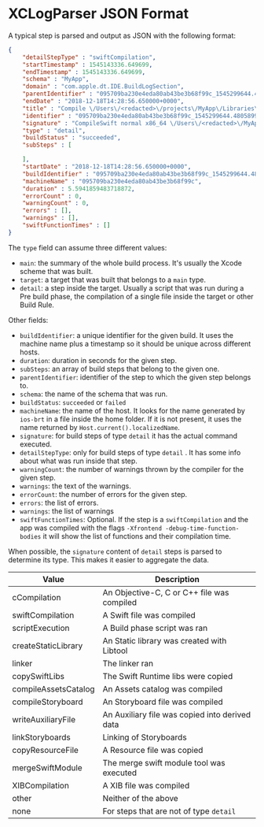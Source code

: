 # XCLogParser JSON Format

A typical step is parsed and output as JSON with the following format:
```json
{
    "detailStepType" : "swiftCompilation",
    "startTimestamp" : 1545143336.649699,
    "endTimestamp" : 1545143336.649699,
    "schema" : "MyApp",
    "domain" : "com.apple.dt.IDE.BuildLogSection",
    "parentIdentifier" : "095709ba230e4eda80ab43be3b68f99c_1545299644.4805899_20",
    "endDate" : "2018-12-18T14:28:56.650000+0000",
    "title" : "Compile \/Users\/<redacted>\/projects\/MyApp\/Libraries\/Utilities\/Sources\/Disposables\/Cancelable.swift",
    "identifier" : "095709ba230e4eda80ab43be3b68f99c_1545299644.4805899_185",
    "signature" : "CompileSwift normal x86_64 \/Users\/<redacted>\/MyApp\/Libraries\/Utilities\/Sources\/Disposables\/Cancelable.swift",
    "type" : "detail",
    "buildStatus" : "succeeded",
    "subSteps" : [

    ],
    "startDate" : "2018-12-18T14:28:56.650000+0000",
    "buildIdentifier" : "095709ba230e4eda80ab43be3b68f99c_1545299644.4805899",
    "machineName" : "095709ba230e4eda80ab43be3b68f99c",
    "duration" : 5.5941859483718872,
    "errorCount" : 0,
    "warningCount" : 0,
    "errors" : [],
    "warnings" : [],
    "swiftFunctionTimes" : []
}
```

The `type` field can assume three different values:
- `main`: the summary of the whole build process. It's usually the Xcode scheme that was built.
- `target`: a target that was built that belongs to a `main` type.
- `detail`: a step inside the target. Usually a script that was run during a Pre build phase, the compilation of a single file inside the target or other Build Rule.

Other fields:
- `buildIdentifier`: a unique identifier for the given build. It uses the machine name plus a timestamp so it should be unique across different hosts.
- `duration`: duration in seconds for the given step.
- `subSteps`: an array of build steps that belong to the given one.
- `parentIdentifier`: identifier of the step to which the given step belongs to.
- `schema`: the name of the schema that was run.
- `buildStatus`: `succeeded` or `failed`
- `machineName`: the name of the host. It looks for the name generated by `ios-brt` in a file inside the home folder. If it is not present, it uses the name returned by `Host.current().localizedName`.
- `signature`: for build steps of type `detail` it has the actual command executed.
- `detailStepType`: only for build steps of type `detail` . It has some info about what was run inside that step.
- `warningCount`: the number of warnings thrown by the compiler for the given step.
- `warnings`: the text of the warnings.
- `errorCount`: the number of errors for the given step.
- `errors`: the list of errors.
- `warnings`: the list of warnings
- `swiftFunctionTimes`: Optional. If the step is a `swiftCompilation` and the app was compiled with the flags `-Xfrontend -debug-time-function-bodies` it will show the list of functions and their compilation time.

When possible, the `signature` content of `detail` steps is parsed to determine its type. This makes it easier to aggregate the data.

Value | Description
--- | ---
cCompilation | An Objective-C, C or C++ file was compiled
swiftCompilation | A Swift file was compiled
scriptExecution | A Build phase script was ran
createStaticLibrary | An Static library was created with Libtool
linker | The linker ran
copySwiftLibs | The Swift Runtime libs were copied
compileAssetsCatalog | An Assets catalog was compiled
compileStoryboard | An Storyboard file was compiled
writeAuxiliaryFile | An Auxiliary file was copied into derived data
linkStoryboards | Linking of Storyboards
copyResourceFile | A Resource file was copied
mergeSwiftModule | The merge swift module tool was executed
XIBCompilation | A XIB file was compiled
other | Neither of the above
none | For steps that are not of type `detail`

